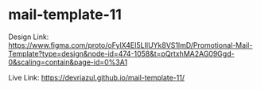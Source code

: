 # mail-template-11

Design Link: https://www.figma.com/proto/oFylX4EI5LIlUYk8VS1lmD/Promotional-Mail-Template?type=design&node-id=474-1058&t=pQrtxhMA2AG09Ggd-0&scaling=contain&page-id=0%3A1

Live Link: https://devriazul.github.io/mail-template-11/
